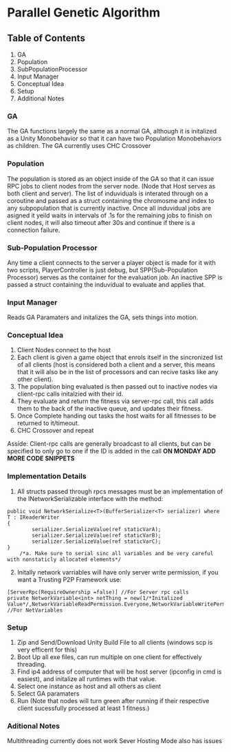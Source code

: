 # Parallel Genetic Algorithm
## Table of Contents
1. GA
2. Population
3. SubPopulationProcessor
4. Input Manager
5. Conceptual Idea
6. Setup
7. Additional Notes

### GA
The GA functions largely the same as a normal GA, although it is initalized as a Unity Monobehavior so that it can have two Population Monobehaviors as children. The GA currently uses CHC Crossover

### Population
The population is stored as an object inside of the GA so that it can issue RPC jobs to client nodes from the server node. (Node that Host serves as both client and server). The list of induviduals is interated through on a coroutine and passed as a struct containing the chromosme and index to any subpopulation that is currently inactive. Once all induvidual jobs are asigned it yeild waits in intervals of .1s for the remaining jobs to finish on client nodes, it will also timeout after 30s and continue if there is a connection failure.

### Sub-Population Processor
Any time a client connects to the server a player object is made for it with two scripts, PlayerController is just debug, but SPP(Sub-Population Processor) serves as the container for the evaluation job. An inactive SPP is passed a struct containing the induvidual to evaluate and applies that.

### Input Manager
Reads GA Paramaters and initalizes the GA, sets things into motion. 

### Conceptual Idea
1. Client Nodes connect to the host
2. Each client is given a game object that enrols itself in the sincronized list of all clients (host is considered both a client and a server, this means that it will also be in the list of processors and can recive tasks like any other client). 
3. The population bing evaluated is then passed out to inactive nodes via client-rpc calls initalzied with their id. 
4. They evaluate and return the fitness via server-rpc call, this call adds them to the back of the inactive queue, and updates their fitness.
5. Once Complete handing out tasks the host waits for all fitnesses to be returned to it/timeout.
6. CHC Crossover and repeat

Asside: Client-rpc calls are generally broadcast to all clients, but can be specified to only go to one if the ID is added in the call
**ON MONDAY ADD MORE CODE SNIPPETS**

### Implementation Details
1. All structs passed through rpcs messages must be an implementation of the INetworkSerializable interface with the method:
```
public void NetworkSerialize<T>(BufferSerializer<T> serializer) where T : IReaderWriter
{
        serializer.SerializeValue(ref staticVarA);
        serializer.SerializeValue(ref staticVarB);
        serializer.SerializeValue(ref staticVarC);
}
    /*a. Make sure to serial sinc all variables and be very careful with nonstaticly allocated elements*/
```
    
2. Initally network varriables will have only server write permission, if you want a Trusting P2P Framework use:
```
[ServerRpc(RequireOwnership =false)] //For Server rpc calls
private NetworkVariable<int> netThing = new(1/*Initalized Value*/,NetworkVariableReadPermission.Everyone,NetworkVariableWritePermission.Owner); //For NetVariables
```
### Setup
1. Zip and Send/Download Unity Build File to all clients (windows scp is very efficent for this)
2. Boot Up all exe files, can run multiple on one client for effectively threading.
3. Find ip4 address of computer that will be host server (ipconfig in cmd is easiest), and initalize all runtimes with that value.
4. Select one instance as host and all others as client
5. Select GA paramaters
6. Run (Note that nodes will turn green after running if their respective client sucessfully processed at least 1 fitness.)

### Aditional Notes
Multithreading currently does not work
Sever Hosting Mode also has issues
